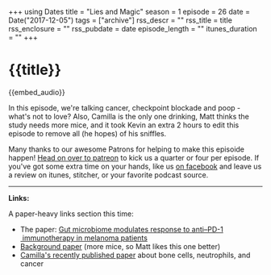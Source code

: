 +++
using Dates
title = "Lies and Magic"
season = 1
episode = 26
date = Date("2017-12-05")
tags = ["archive"]
rss_descr = ""
rss_title = title
rss_enclosure = ""
rss_pubdate = date
episode_length = ""
itunes_duration = ""
+++

# {{title}}

{{embed_audio}}

In this episode, we're talking cancer, checkpoint blockade and poop - what's not to love? Also, Camilla is the only one drinking, Matt thinks the study needs more mice, and it took Kevin an extra 2 hours to edit this episode to remove all (he hopes) of his sniffles.

Many thanks to our awesome Patrons for helping to make this episoide happen! [Head on over to patreon](http://patreon.com/audiommunity) to kick us a quarter or four per episode. If you've got some extra time on your hands, like us [on facebook](http://facebook.com/audiommunity) and leave us a review on itunes, stitcher, or your favorite podcast source.

---

**Links:**

A paper-heavy links section this time:

- The paper: [Gut microbiome modulates response to anti–PD-1  immunotherapy in melanoma patients](https://doi.org/10.1126/science.aan4236)
- [Background paper](https://www.ncbi.nlm.nih.gov/pubmed/26541606) (more mice, so Matt likes this one better)
- [Camilla's recently published paper](http://doi.org/10.1126/science.aal5081) about bone cells, neutrophils, and cancer
